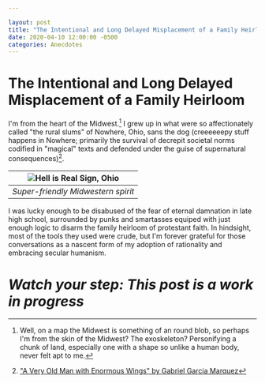 ```yaml
---

layout: post
title: "The Intentional and Long Delayed Misplacement of a Family Heirloom"
date: 2020-04-10 12:00:00 -0500
categories: Anecdotes
---
```


# The Intentional and Long Delayed Misplacement of a Family Heirloom

I'm from the heart of the Midwest.[^1] I grew up in what were so affectionately called "the rural slums" of Nowhere, Ohio, sans the dog (creeeeeepy stuff happens in Nowhere; primarily the survival of decrepit societal norms codified in "magical" texts and defended under the guise of supernatural consequences)[^2].

| ![Hell is Real Sign, Ohio](https://advancelocal-adapter-image-uploads.s3.amazonaws.com/image.cleveland.com/home/cleve-media/width2048/img/opinion_impact/photo/billboard-234ca46685af97f9.jpg) |
| :----------------------------------------------------------: |
|              *Super-friendly Midwestern spirit*              |

I was lucky enough to be disabused of the fear of eternal damnation in late high school, surrounded by punks and smartasses equiped with just enough logic to disarm the family heirloom of protestant faith. In hindsight, most of the tools they used were crude, but I'm forever grateful for those conversations as a nascent form of my adoption of rationality and embracing secular humanism.

# *Watch your step: This post is a work in progress*


[^1]: Well, on a map the Midwest is something of an round blob, so perhaps I'm from the skin of the Midwest? The exoskeleton? Personifying a chunk of land, especially one with a shape so unlike a human body, never felt apt to me.
[^2]: ["A Very Old Man with Enormous Wings" by Gabriel Garcia Marquez](https://www.ndsu.edu/pubweb/~cinichol/CreativeWriting/323/MarquezManwithWings.htm)